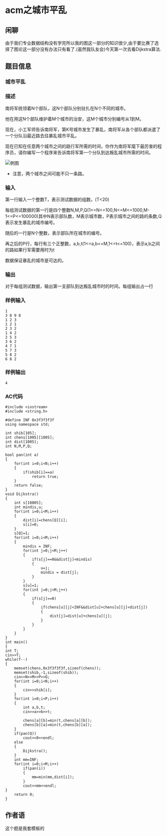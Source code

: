 # acm之城市平乱

## 闲聊

由于我们专业数据结构没有学完所以我的图这一部分的知识很少,由于要比赛了选择了图论这一部分没有办法只有看了.(虽然我队友会)今天第一次去看Dijkstra算法.

## 题目信息
### 城市平乱
### 描述
南将军统领着N个部队，这N个部队分别驻扎在N个不同的城市。

他在用这N个部队维护着M个城市的治安，这M个城市分别编号从1到M。

现在，小工军师告诉南将军，第K号城市发生了暴乱，南将军从各个部队都派遣了一个分队沿最近路去往暴乱城市平乱。

现在已知在任意两个城市之间的路行军所需的时间，你作为南将军麾下最厉害的程序员，请你编写一个程序来告诉南将军第一个分队到达叛乱城市所需的时间。

![例图](http://acm.nyist.net/JudgeOnline/admin/kind/attached/20101122174626_27048.png)

* 注意，两个城市之间可能不只一条路。

### 输入

第一行输入一个整数T，表示测试数据的组数。(T<20)

每组测试数据的第一行是四个整数N,M,P,Q(1<=N<=100,N<=M<=1000,M-1<=P<=100000)其中N表示部队数，M表示城市数，P表示城市之间的路的条数,Q表示发生暴乱的城市编号。

随后的一行是N个整数，表示部队所在城市的编号。

再之后的P行，每行有三个正整数，a,b,t(1<=a,b<=M,1<=t<=100)，表示a,b之间的路如果行军需要用时为t


数据保证暴乱的城市是可达的。

### 输出

对于每组测试数据，输出第一支部队到达叛乱城市时的时间。每组输出占一行

### 样例输入

    1
    3 8 9 8
    1 2 3
    1 2 1
    2 3 2
    1 4 2
    2 5 3
    3 6 2
    4 7 1
    5 7 3
    5 8 2
    6 8 2

### 样例输出

    4

### AC代码

    #include <iostream>
    #include <string.h>

    #define INF 0x3f3f3f3f
    using namespace std;

    int shib[105];
    int chens[1005][1005];
    int dist[1005];
    int N,M,P,Q;

    bool pan(int a)
    {
        for(int i=0;i<N;i++)
        {
            if(shib[i]==a)
                return true;
        }
        return false;
    }
    void Dijkstra()
    {
        int s[10005];
        int mindis,u;
        for(int i=0;i<M;i++)
        {
            dist[i]=chens[Q][i];
            s[i]=0;
        }
        s[Q]=1;
        for(int i=0;i<M;i++)
        {
            mindis = INF;
            for(int j=0;j<M;j++)
            {
                if(s[j]==0&&dist[j]<mindis)
                {
                    u=j;
                    mindis = dist[j];
                }
            }
            s[u]=1;
            for(int j=0;j<M;j++)
            {
                if(s[j]==0)
                {
                    if(chens[u][j]<INF&&dist[u]+chens[u][j]<dist[j])
                    {
                        dist[j]=dist[u]+chens[u][j];
                    }
                }
            }
        }
    }
    int main()
    {
    int T;
    cin>>T;
    while(T--)
    {
        memset(chens,0x3f3f3f3f,sizeof(chens));
        memset(shib,-1,sizeof(shib));
        cin>>N>>M>>P>>Q;
        for(int i=0;i<N;i++)
        {
            cin>>shib[i];
        }
        for(int i=0;i<P;i++)
        {
            int a,b,t;
            cin>>a>>b>>t;

            chens[a][b]=min(t,chens[a][b]);
            chens[b][a]=min(t,chens[b][a]);
        }
        if(pan(Q))
            cout<<0<<endl;
        else
        {
            Dijkstra();
        }
        int mm=INF;
        for(int i=0;i<M;i++)
            if(pan(i))
            {
                mm=min(mm,dist[i]);
            }
            cout<<mm<<endl;
    }
        return 0;
    }


## 作者语

这个题是我套模板的

